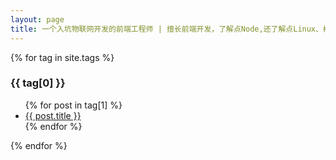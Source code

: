 ```yaml
---
layout: page
title: 一个入坑物联网开发的前端工程师 | 擅长前端开发，了解点Node,还了解点Linux、树莓派、物联网开发、智能家居…
---
```


<section>
{% for tag in site.tags %}
  <h3>{{ tag[0] }}</h3>
  <ul>
    {% for post in tag[1] %}
      <li><a href="{{ post.url }}">{{ post.title }}</a></li>
    {% endfor %}
  </ul>
{% endfor %}
</section>
